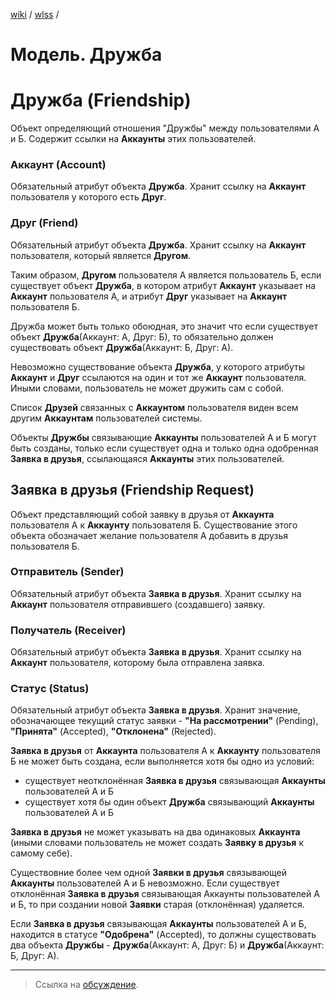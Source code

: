 [wiki](../../README.md) / [wlss](./index.md) /


# Модель. Дружба


# Дружба (Friendship)

Объект определяющий отношения "Дружбы" между пользователями А и Б. Содержит ссылки на **Аккаунты** этих пользователей.


### Аккаунт (Account)

Обязательный атрибут объекта **Дружба**. Хранит ссылку на **Аккаунт** пользователя у которого есть **Друг**.


### Друг (Friend)

Обязательный атрибут объекта **Дружба**. Хранит ссылку на **Аккаунт** пользователя, который является **Другом**.

Таким образом, **Другом** пользователя А является пользователь Б, если существует объект **Дружба**, в котором атрибут **Аккаунт** указывает на **Аккаунт** пользователя А, и атрибут **Друг** указывает на **Аккаунт** пользователя Б.

Дружба может быть только обоюдная, это значит что если существует объект **Дружба**(Аккаунт: А, Друг: Б), то обязательно должен существовать объект **Дружба**(Аккаунт: Б, Друг: А).

Невозможно существование объекта **Дружба**, у которого атрибуты **Аккаунт** и **Друг** ссылаются на один и тот же **Аккаунт** пользователя. Иными словами, пользователь не может дружить сам с собой.

Список **Друзей** связанных с **Аккаунтом** пользователя виден всем другим **Аккаунтам** пользователей системы.

Объекты **Дружбы** связывающие **Аккаунты** пользователей А и Б могут быть созданы, только если существует одна и только одна одобренная **Заявка в друзья**, ссылающаяся **Аккаунты** этих пользователей.


## Заявка в друзья (Friendship Request)

Объект представляющий собой заявку в друзья от **Аккаунта** пользователя А к **Аккаунту** пользователя Б. Существование этого объекта обозначает желание пользователя А добавить в друзья пользователя Б.


### Отправитель (Sender)

Обязательный атрибут объекта **Заявка в друзья**. Хранит ссылку на **Аккаунт** пользователя отправившего (создавшего) заявку.


### Получатель (Receiver)

Обязательный атрибут объекта **Заявка в друзья**. Хранит ссылку на **Аккаунт** пользователя, которому была отправлена заявка.


### Статус (Status)

Обязательный атрибут объекта **Заявка в друзья**. Хранит значение, обозначающее текущий статус заявки - **"На рассмотрении"** (Pending), **"Принята"** (Accepted), **"Отклонена"** (Rejected).

**Заявка в друзья** от **Аккаунта** пользователя A к **Аккаунту** пользователя Б не может быть создана, если выполняется хотя бы одно из условий:
- существует неотклонённая **Заявка в друзья** связывающая **Аккаунты** пользователей А и Б
- существует хотя бы один объект **Дружба** связывающий **Аккаунты** пользователей А и Б

**Заявка в друзья** не может указывать на два одинаковых **Аккаунта** (иными словами пользователь не может создать **Заявку в друзья** к самому себе).

Существовние более чем одной **Заявки в друзья** связывающей **Аккаунты** пользователей А и Б невозможно. Если существует отклонённая **Заявка в друзья** связывающая Аккаунты пользователей А и Б, то при создании новой **Заявки** старая (отклонённая) удаляется.

Если **Заявка в друзья** связывающая **Аккаунты** пользователей А и Б, находится в статусе **"Одобрена"** (Accepted), то должны существовать два объекта **Дружбы** - **Дружба**(Аккаунт: А, Друг: Б) и **Дружба**(Аккаунт: Б, Друг: А).

***

> Ссылка на [обсуждение](https://github.com/week-password/wisher/discussions/11).
